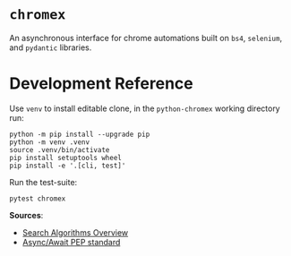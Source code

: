 # ``chromex``

An asynchronous interface for chrome automations built on ``bs4``, ``selenium``, and ``pydantic`` libraries.



# Development Reference

Use ``venv`` to install editable clone, in the `python-chromex` working directory run:

```shell
python -m pip install --upgrade pip
python -m venv .venv
source .venv/bin/activate
pip install setuptools wheel
pip install -e '.[cli, test]'
```

Run the test-suite:
```shell
pytest chromex
```


**Sources**:
- [Search Algorithms Overview](https://www.section.io/engineering-education/understanding-search-algorithms-in-ai/#:~:text=A%20search%20problem%20consists%20of,state%20to%20the%20goal%20state)
- [Async/Await PEP standard](https://peps.python.org/pep-0492)